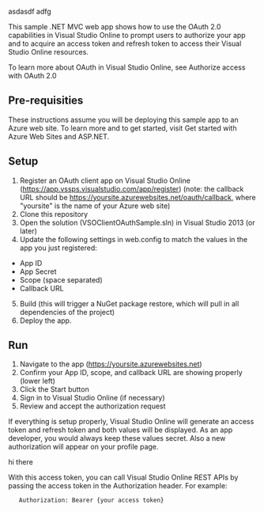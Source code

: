 asdasdf
adfg

This sample .NET MVC web app shows how to use the OAuth 2.0 capabilities in Visual Studio Online to prompt users to authorize your app and to acquire an access token and refresh token to access their Visual Studio Online resources.

To learn more about OAuth in Visual Studio Online, see Authorize access with OAuth 2.0

## Pre-requisities

These instructions assume you will be deploying this sample app to an Azure web site. To learn more and to get started, visit Get started with Azure Web Sites and ASP.NET.

## Setup
1. Register an OAuth client app on Visual Studio Online (https://app.vssps.visualstudio.com/app/register) (note: the callback URL should be https://yoursite.azurewebsites.net/oauth/callback, where "yoursite" is the name of your Azure web site)
2. Clone this repository
3. Open the solution (VSOClientOAuthSample.sln) in Visual Studio 2013 (or later)
4. Update the following settings in web.config to match the values in the app you just registered:
 * App ID
 * App Secret
 * Scope (space separated)
 * Callback URL
5. Build (this will trigger a NuGet package restore, which will pull in all dependencies of the project)
6. Deploy the app.

## Run
1. Navigate to the app (https://yoursite.azurewebsites.net)
2. Confirm your App ID, scope, and callback URL are showing properly (lower left)
3. Click the Start button
4. Sign in to Visual Studio Online (if necessary)
5. Review and accept the authorization request

If everything is setup properly, Visual Studio Online will generate an access token and refresh token and both values will be displayed. As an app developer, you would always keep these values secret. Also a new authorization will appear on your profile page.



hi there

With this access token, you can call Visual Studio Online REST APIs by passing the access token in the Authorization header. For example:

```
   Authorization: Bearer {your access token}
```


